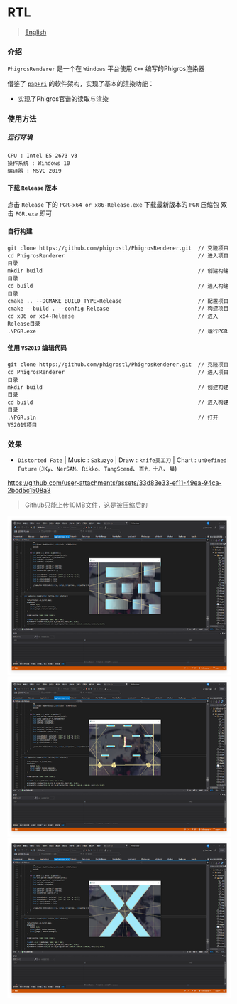 # RTL
> [English](./README_en.md)
### 介绍
`PhigrosRenderer` 是一个在 `Windows` 平台使用 `C++` 编写的Phigros渲染器

借鉴了 [`papFri`](https://www.bilibili.com/video/BV1YJ7uzGE9x) 的软件架构，实现了基本的渲染功能：

 - 实现了Phigros官谱的读取与渲染

### 使用方法

##### 运行环境

```
CPU : Intel E5-2673 v3
操作系统 : Windows 10
编译器 : MSVC 2019
```

#### 下载 `Release` 版本
点击 `Release` 下的 `PGR-x64 or x86-Release.exe` 下载最新版本的 `PGR` 压缩包
双击 `PGR.exe` 即可

#### 自行构建

```
git clone https://github.com/phigrostl/PhigrosRenderer.git  // 克隆项目
cd PhigrosRenderer                                          // 进入项目目录
mkdir build                                                 // 创建构建目录
cd build                                                    // 进入构建目录
cmake .. --DCMAKE_BUILD_TYPE=Release                        // 配置项目
cmake --build . --config Release                            // 构建项目
cd x86 or x64-Release                                       // 进入Release目录
.\PGR.exe                                                   // 运行PGR
```

#### 使用 `VS2019` 编辑代码
```
git clone https://github.com/phigrostl/PhigrosRenderer.git  // 克隆项目
cd PhigrosRenderer                                          // 进入项目目录
mkdir build                                                 // 创建构建目录
cd build                                                    // 进入构建目录
.\PGR.sln                                                   // 打开VS2019项目
```

### 效果
 - `Distorted Fate` | Music : `Sakuzyo` | Draw : `knife美工刀` | Chart : `unDefined Future` (`JKy`、`NerSAN`、`Rikko`、`TangScend`、`百九
十八`、`晨`)

https://github.com/user-attachments/assets/33d83e33-ef11-49ea-94ca-2bcd5c1508a3
 > Github只能上传10MB文件，这是被压缩后的

 <div>
	<img src="./DF1.png" width="640px" height="360px" />
 </div>
 
 <div>
	<img src="./DF2.png" width="640px" height="360px" />
 </div>

 <div>
	<img src="./DF3.png" width="640px" height="360px" />
 </div>
 
